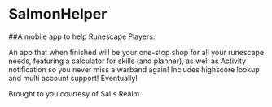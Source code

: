 # SalmonHelper
##A mobile app to help Runescape Players.

An app that when finished will be your one-stop shop for all your runescape needs, featuring a calculator for skills (and planner),
as well as Activity notification so you never miss a warband again! Includes highscore lookup and multi account support! Eventually!

Brought to you courtesy of Sal's Realm.
